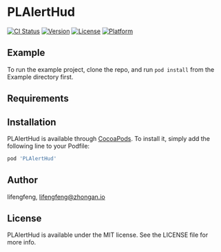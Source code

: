 # PLAlertHud

[![CI Status](https://img.shields.io/travis/lifengfeng/PLAlertHud.svg?style=flat)](https://travis-ci.org/lifengfeng/PLAlertHud)
[![Version](https://img.shields.io/cocoapods/v/PLAlertHud.svg?style=flat)](https://cocoapods.org/pods/PLAlertHud)
[![License](https://img.shields.io/cocoapods/l/PLAlertHud.svg?style=flat)](https://cocoapods.org/pods/PLAlertHud)
[![Platform](https://img.shields.io/cocoapods/p/PLAlertHud.svg?style=flat)](https://cocoapods.org/pods/PLAlertHud)

## Example

To run the example project, clone the repo, and run `pod install` from the Example directory first.

## Requirements

## Installation

PLAlertHud is available through [CocoaPods](https://cocoapods.org). To install
it, simply add the following line to your Podfile:

```ruby
pod 'PLAlertHud'
```

## Author

lifengfeng, lifengfeng@zhongan.io

## License

PLAlertHud is available under the MIT license. See the LICENSE file for more info.
